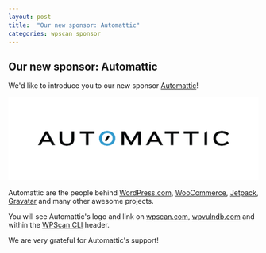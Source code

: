 ```yaml
---
layout: post
title:  "Our new sponsor: Automattic"
categories: wpscan sponsor
---
```


## Our new sponsor: Automattic

We'd like to introduce you to our new sponsor [Automattic](https://automattic.com/)!

![Automattic WPScan Sponsor](/assets/posts/automattic-sponsor/automattic-cmyk.png)

Automattic are the people behind [WordPress.com](https://wordpress.com/), [WooCommerce](https://woocommerce.com/), [Jetpack](https://jetpack.com/), [Gravatar](https://en.gravatar.com/) and many other awesome projects.

You will see Automattic's logo and link on [wpscan.com](https://wpscan.com/), [wpvulndb.com](https://wpvulndb.com/) and within the [WPScan CLI](https://github.com/wpscanteam/wpscan) header.

We are very grateful for Automattic's support!

